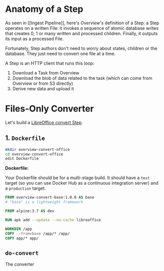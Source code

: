 # Anatomy of a Step

As seen in [[Ingest Pipeline]], here's _Overview's_ definition of a Step: a
Step operates on a written File: it invokes a sequence of atomic database
writes that creates 0, 1 or many written and processed children. Finally, it
outputs its input as a processed File.

Fortunately, Step authors don't need to worry about states, children or
the database. They just need to convert one file at a time.

A Step is an HTTP client that runs this loop:

1. Download a Task from Overview
2. Download the blob of data related to the task (which can come from Overview
   or from S3 directly)
3. Derive new data and upload it

# Files-Only Converter

Let's build a [LibreOffice convert Step](https://github.com/overview/overview-convert-office).

## 1. `Dockerfile`

```sh
mkdir overview-convert-office
cd overview-convert-office
edit Dockerfile
```

**Dockerfile:**

Your Dockerfile should be for a multi-stage build. It should have a `test`
target (so you can use Docker Hub as a continuous integration server) and a
`production` target.

```Dockerfile
FROM overview-convert-base:1.0.0 AS base
# "base" is a lightweight framework

FROM alpine:3.7 AS dev

RUN apk add --update --no-cache libreoffice

WORKDIR /app
COPY --from=base /app/* /app/
COPY app/* app/
```

## `do-convert`

The converter
